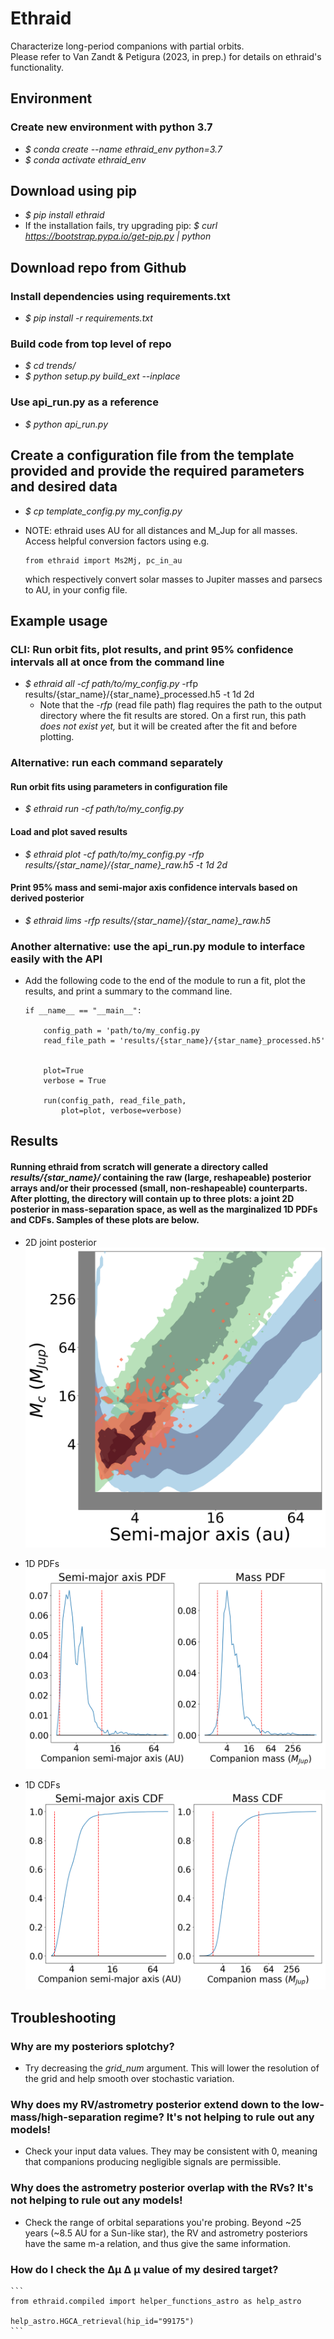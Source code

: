 # Ethraid

Characterize long-period companions with partial orbits.  
Please refer to Van Zandt \& Petigura (2023, in prep.) for details on ethraid's functionality.

## Environment
### Create new environment with python 3.7
- *\$ conda create --name ethraid_env python=3.7*
- *\$ conda activate ethraid_env*

## Download using pip
- *\$ pip install ethraid*
- If the installation fails, try upgrading pip: *\$ curl https://bootstrap.pypa.io/get-pip.py | python*

## Download repo from Github
### Install dependencies using requirements.txt 
- *\$ pip install -r requirements.txt*

### Build code from top level of repo
- *\$ cd trends/*
- *\$ python setup.py build_ext --inplace*

### Use api_run.py as a reference
- *\$ python api_run.py*

## Create a configuration file from the template provided and provide the required parameters and desired data
- *\$ cp template_config.py my_config.py*
- NOTE: ethraid uses AU for all distances and M_Jup for all masses. Access helpful conversion factors using e.g.

    ```
    from ethraid import Ms2Mj, pc_in_au
    ```
    which respectively convert solar masses to Jupiter masses and parsecs to AU, in your config file.

## Example usage
### CLI: Run orbit fits, plot results, and print 95\% confidence intervals all at once from the command line
- *\$ ethraid all -cf path/to/my_config.py* -rfp results/\{star_name\}/\{star_name\}_processed.h5 -t 1d 2d
    - Note that the *-rfp* (read file path) flag requires the path to the output directory where the fit results are stored. On a first run, this path *does not exist yet,* but it will be created after the fit and before plotting.

### Alternative: run each command separately

#### Run orbit fits using parameters in configuration file
- *\$ ethraid run -cf path/to/my_config.py*
#### Load and plot saved results
- *\$ ethraid plot -cf path/to/my_config.py -rfp results/\{star_name\}/\{star_name\}_raw.h5 -t 1d 2d*
#### Print 95\% mass and semi-major axis confidence intervals based on derived posterior
- *\$ ethraid lims -rfp results/\{star_name\}/\{star_name\}_raw.h5*

### Another alternative: use the api_run.py module to interface easily with the API

- Add the following code to the end of the module to run a fit, plot the results, and print a summary to the command line.

    ```
    if __name__ == "__main__":
    
        config_path = 'path/to/my_config.py
        read_file_path = 'results/{star_name}/{star_name}_processed.h5'
    
    
        plot=True
        verbose = True
    
        run(config_path, read_file_path,
            plot=plot, verbose=verbose)
    ```

## Results
#### Running ethraid from scratch will generate a directory called *results/\{star_name\}/* containing the raw (large, reshapeable) posterior arrays and/or their processed (small, non-reshapeable) counterparts. After plotting, the directory will contain up to three plots: a joint 2D posterior in mass-separation space, as well as the marginalized 1D PDFs and CDFs. Samples of these plots are below.

- 2D joint posterior
    ![2d_pdf](ethraid/example/191939/191939_2d.png)

- 1D PDFs
    ![1d_pdf](ethraid/example/191939/191939_pdf_1d.png)

- 1D CDFs
    ![1d_cdf](ethraid/example/191939/191939_cdf_1d.png)


## Troubleshooting

### Why are my posteriors splotchy?
- Try decreasing the *grid_num* argument. This will lower the resolution of the grid and help smooth over stochastic variation.

### Why does my RV/astrometry posterior extend down to the low-mass/high-separation regime? It's not helping to rule out any models!
- Check your input data values. They may be consistent with 0, meaning that companions producing negligible signals are permissible.

### Why does the astrometry posterior overlap with the RVs? It's not helping to rule out any models!
- Check the range of orbital separations you're probing. Beyond ~25 years (~8.5 AU for a Sun-like star), the RV and astrometry posteriors have the same m-a relation, and thus give the same information.

### How do I check the &Delta;&mu; &Delta; &mu; value of my desired target?

    ```
    from ethraid.compiled import helper_functions_astro as help_astro
    
    help_astro.HGCA_retrieval(hip_id="99175")
    ```
